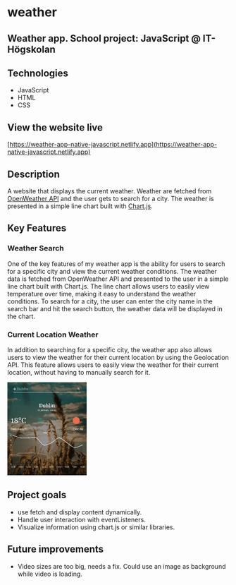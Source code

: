 # weather
Weather app. School project: JavaScript @ IT-Högskolan
---

## Technologies
- JavaScript
- HTML
- CSS

## View the website live
[https://weather-app-native-javascript.netlify.app](https://weather-app-native-javascript.netlify.app)

## Description
A website that displays the current weather. Weather are fetched from [OpenWeather API](https://openweathermap.org/api) and the user gets to search for a city. The weather is presented in a simple line chart built with [Chart.js](chartjs.org/).

## Key Features
### Weather Search
One of the key features of my weather app is the ability for users to search for a specific city and view the current weather conditions. The weather data is fetched from OpenWeather API and presented to the user in a simple line chart built with Chart.js. The line chart allows users to easily view temperature over time, making it easy to understand the weather conditions. To search for a city, the user can enter the city name in the search bar and hit the search button, the weather data will be displayed in the chart.

### Current Location Weather
In addition to searching for a specific city, the weather app also allows users to view the weather for their current location by using the Geolocation API. This feature allows users to easily view the weather for their current location, without having to manually search for it.

<img
  src="Weather.png"
  alt="Weather app"
  width="180" />

## Project goals
- use fetch and display content dynamically.
- Handle user interaction with eventListeners.
- Visualize information using chart.js or similar libraries.

## Future improvements
- Video sizes are too big, needs a fix. Could use an image as background while video is loading.
